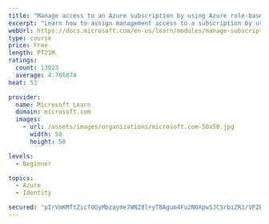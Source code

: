 ```yaml
---
title: "Manage access to an Azure subscription by using Azure role-based access control (RBAC)"
excerpt: "Learn how to assign management access to a subscription by using Azure role-based access control."
webUrl: https://docs.microsoft.com/en-us/learn/modules/manage-subscription-access-azure-rbac/
type: course
price: Free
length: PT21M
ratings:
  count: 13023
  average: 4.766874
heat: 53

provider:
  name: Microsoft Learn
  domain: microsoft.com
  images:
    - url: /assets/images/organizations/microsoft.com-50x50.jpg
      width: 50
      height: 50

levels:
  - Beginner

topics:
  - Azure
  - Identity

secured: "pIrVmKMftZicT0GyMbzayme7WNZ8l+yTBAgum4Fu2NOXpwSJCSrbiZR1/VPZbBvq9LZOX7ves/hjy4yi3SJpFSgwWw7rjHU+AyYCi8hwKe7ziwkm4Zdiyq/wGonVNjI0cX3cEF4DWO86Usws2W54ovAgxLE28KOWTznrMnXYzuBo6aNM5zql9Q4FrjQ5KFqiMGqqcHb+KQuWevNkAvtnqzgF+qEKQ2jjylELyTEegVI/65e+OiQ8n2d15H8GQ6ruCafBkjiWnWCQyHmHsliBsEHRHwBzMxfHpmQaAXy72ARRfq4MS7iADkCzfvqKBXz9yZ83ukjJLAfYUNQOJ66fQrsOk7Zfa1w541kRfN5IrO5rrvQq9keHV1dlvRi4N03uvSAFcyHsPDNoO7zBl2bNbbV8qEmdAB1wWtfMSfS+wJm8DnxSS9+KoX7R4RtNwFHh;1Lfq42H67Jo5VU6pIN6d9w=="
---
```


